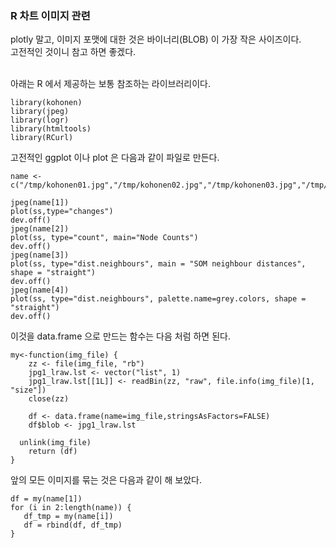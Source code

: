 ### R 차트 이미지 관련
plotly 말고, 이미지 포맷에 대한 것은 바이너리(BLOB) 이 가장 작은 사이즈이다.<br>
고전적인 것이니 참고 하면 좋겠다.<br>
<br>

아래는 R 에서 제공하는 보통 참조하는 라이브러리이다.
```
library(kohonen)
library(jpeg)
library(logr)
library(htmltools)
library(RCurl)
```
고전적인 ggplot 이나 plot 은 다음과 같이 파일로 만든다.
```
name <- c("/tmp/kohonen01.jpg","/tmp/kohonen02.jpg","/tmp/kohonen03.jpg","/tmp/kohonen04.jpg")

jpeg(name[1])
plot(ss,type="changes")
dev.off()
jpeg(name[2])
plot(ss, type="count", main="Node Counts")
dev.off()
jpeg(name[3])
plot(ss, type="dist.neighbours", main = "SOM neighbour distances", shape = "straight")
dev.off()
jpeg(name[4])
plot(ss, type="dist.neighbours", palette.name=grey.colors, shape = "straight")
dev.off()
```

이것을 data.frame 으로 만드는 함수는 다음 처럼 하면 된다.
```
my<-function(img_file) {
	zz <- file(img_file, "rb")
	jpg1_lraw.lst <- vector("list", 1)
	jpg1_lraw.lst[[1L]] <- readBin(zz, "raw", file.info(img_file)[1, "size"])
	close(zz)

	df <- data.frame(name=img_file,stringsAsFactors=FALSE)
	df$blob <- jpg1_lraw.lst
   
  unlink(img_file)
	return (df)
}
```
앞의 모든 이미지를 묶는 것은 다음과 같이 해 보았다.
```
df = my(name[1])
for (i in 2:length(name)) {
   df_tmp = my(name[i])
   df = rbind(df, df_tmp)
}
```


